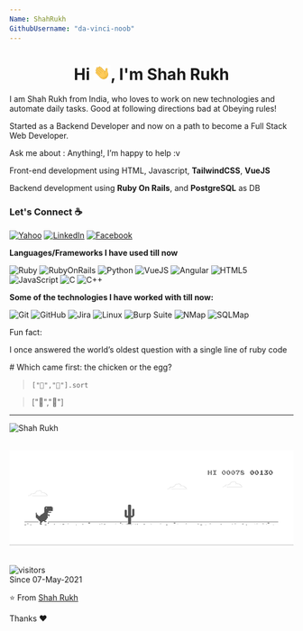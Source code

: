 ```yaml
---
Name: ShahRukh
GithubUsername: "da-vinci-noob"
---
```


<h1 align="center">Hi <img src="https://raw.githubusercontent.com/da-vinci-noob/da-vinci-noob/main/assets/Hi.gif"  style="width: 30px">, I'm Shah Rukh
</h1>
I am Shah Rukh from India, who loves to work on new technologies and automate daily tasks. Good at following directions bad at Obeying rules!

Started as a Backend Developer and now on a path to become a Full Stack Web Developer.

Ask me about : Anything!, I’m happy to help :v

Front-end development using HTML, Javascript, **TailwindCSS**, **VueJS**

Backend development using **Ruby On Rails**, and **PostgreSQL** as DB

### Let's Connect :coffee:

[![Yahoo](<https://img.shields.io/badge/-Ymail%20(Preferred)-000000?style=flat&logo=mail.ru&logoColor=1C3E5C>)](mailto:shah.xhtml@yahoo.com)
[![LinkedIn](https://img.shields.io/badge/-LinkedIn-000000?style=flat&logo=linkedin&logoColor=0A66C2)](https://www.linkedin.com/in/shahxrukh)
[![Facebook](https://img.shields.io/badge/-Facebook-000000?style=flat&logo=facebook)](https://www.facebook.com/shah.py)

**Languages/Frameworks I have used till now**

![Ruby](https://img.shields.io/badge/-Ruby-000000?style=flat&logo=ruby&logoColor=E80E12)
![RubyOnRails](https://img.shields.io/badge/-Ruby%20On%20Rails-000000?style=flat&logo=rubyonrails&logoColor=E80E12)
![Python](https://img.shields.io/badge/-Python-000000?style=flat&logo=python)
![VueJS](https://img.shields.io/badge/-VueJS-000000?style=flat&logo=Vue.js)
![Angular](https://img.shields.io/badge/-Angular%202+-000000?style=flat&logo=angular&logoColor=BD002E)
![HTML5](https://img.shields.io/badge/-HTML5-000000?style=flat&logo=HTML5)
![JavaScript](https://img.shields.io/badge/-JavaScript-000000?style=flat&logo=javascript)
![C](https://img.shields.io/badge/-C-000000?style=flat&logo=C&logoColor=00599C)
![C++](https://img.shields.io/badge/-C++-000000?style=flat&logo=C%2B%2B&logoColor=00599C)

**Some of the technologies I have worked with till now:**

![Git](https://img.shields.io/badge/-Git-000000?style=flat&logo=git)
![GitHub](https://img.shields.io/badge/-GitHub-000000?style=flat&logo=github)
![Jira](https://img.shields.io/badge/-Jira-000000?style=flat&logo=jira-software&logoColor=197CF7)
![Linux](https://img.shields.io/badge/-Linux-000000?style=flat&logo=linux&logoColor=FCC624)
![Burp Suite](https://img.shields.io/badge/-Burp%20Suite-000000?style=flat&logo=&logoColor=339933)
![NMap](https://img.shields.io/badge/-NMap-000000?style=flat&logo=&logoColor=61DAFB)
![SQLMap](https://img.shields.io/badge/-SQLMap-000000?style=flat)

Fun fact:

I once answered the world’s oldest question with a single line of ruby code

\# Which came first: the chicken or the egg?

> `["🥚","🐔"].sort`

> ["🐔","🥚"]

---

<img src="https://github-readme-stats.vercel.app/api/top-langs/?username=da-vinci-noob&layout=compact&hide=html" alt="Shah Rukh" />

<br />
<br />

![Dino](https://raw.githubusercontent.com/da-vinci-noob/da-vinci-noob/main/assets/dino.gif)
<br />
<br />

![visitors](https://visitor-badge.laobi.icu/badge?page_id=da-vinci-noob.visitors)
<br />
Since 07-May-2021

⭐️ From [Shah Rukh](https://github.com/da-vinci-noob)

Thanks :heart:

